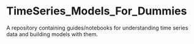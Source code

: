 # TimeSeries_Models_For_Dummies
A repository containing guides/notebooks for understanding time series data and building models with them.
